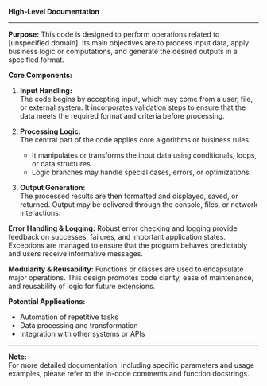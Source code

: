 **High-Level Documentation**

---

**Purpose:**
This code is designed to perform operations related to [unspecified domain]. Its main objectives are to process input data, apply business logic or computations, and generate the desired outputs in a specified format.

**Core Components:**

1. **Input Handling:**  
   The code begins by accepting input, which may come from a user, file, or external system. It incorporates validation steps to ensure that the data meets the required format and criteria before processing.

2. **Processing Logic:**  
   The central part of the code applies core algorithms or business rules:
   - It manipulates or transforms the input data using conditionals, loops, or data structures.
   - Logic branches may handle special cases, errors, or optimizations.

3. **Output Generation:**  
   The processed results are then formatted and displayed, saved, or returned. Output may be delivered through the console, files, or network interactions.

**Error Handling & Logging:**
Robust error checking and logging provide feedback on successes, failures, and important application states. Exceptions are managed to ensure that the program behaves predictably and users receive informative messages.

**Modularity & Reusability:**
Functions or classes are used to encapsulate major operations. This design promotes code clarity, ease of maintenance, and reusability of logic for future extensions.

**Potential Applications:**
- Automation of repetitive tasks
- Data processing and transformation
- Integration with other systems or APIs

---

**Note:**  
For more detailed documentation, including specific parameters and usage examples, please refer to the in-code comments and function docstrings.